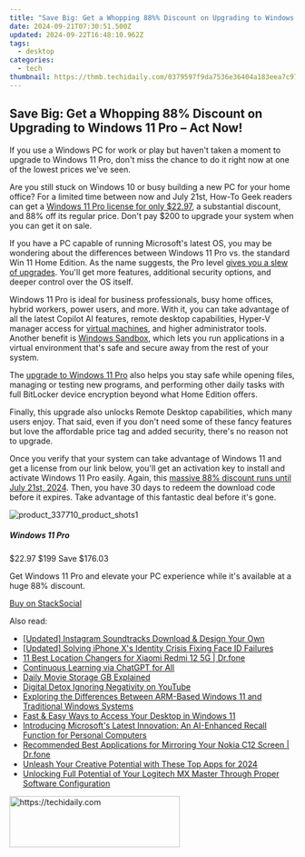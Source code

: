```yaml
---
title: "Save Big: Get a Whopping 88%% Discount on Upgrading to Windows 11 Pro – Act Now!"
date: 2024-09-21T07:30:51.500Z
updated: 2024-09-22T16:48:10.962Z
tags:
  - desktop
categories:
  - tech
thumbnail: https://thmb.techidaily.com/0379597f9da7536e36404a183eea7c97d1ca356425cc09b3b80d75840cf25d77.jpg
---
```


## Save Big: Get a Whopping 88% Discount on Upgrading to Windows 11 Pro – Act Now!

If you use a Windows PC for work or play but haven't taken a moment to upgrade to Windows 11 Pro, don't miss the chance to do it right now at one of the lowest prices we've seen.

 Are you still stuck on Windows 10 or busy building a new PC for your home office? For a limited time between now and July 21st, How-To Geek readers can get a [Windows 11 Pro license for only $22.97](https://iphone-unlock.techidaily.com/in-2024-how-to-change-your-apple-id-password-on-your-apple-iphone-13-drfone-by-drfone-ios/), a substantial discount, and 88% off its regular price. Don't pay $200 to upgrade your system when you can get it on sale.

 If you have a PC capable of running Microsoft's latest OS, you may be wondering about the differences between Windows 11 Pro vs. the standard Win 11 Home Edition. As the name suggests, the Pro level [gives you a slew of upgrades](https://instagram-video-recordings.techidaily.com/in-2024-elevate-viewer-response-crafting-engaging-ig-story-qandas/). You'll get more features, additional security options, and deeper control over the OS itself.

 Windows 11 Pro is ideal for business professionals, busy home offices, hybrid workers, power users, and more. With it, you can take advantage of all the latest Copilot AI features, remote desktop capabilities, Hyper-V manager access for [virtual machines](https://android-transfer.techidaily.com/in-2024-2-ways-to-transfer-text-messages-from-realme-11-proplus-to-iphone-1514131211x8-drfone-by-drfone-transfer-from-android-transfer-from-android/), and higher administrator tools. Another benefit is [Windows Sandbox](https://tech-revival.techidaily.com/safeguarding-against-chatbot-breaches-with-insights-into-neural-network-attacks/), which lets you run applications in a virtual environment that's safe and secure away from the rest of your system.

 The [upgrade to Windows 11 Pro](https://extra-lessons.techidaily.com/updated-a-comprehensive-list-of-8-budget-friendly-srt-services/) also helps you stay safe while opening files, managing or testing new programs, and performing other daily tasks with full BitLocker device encryption beyond what Home Edition offers.

 Finally, this upgrade also unlocks Remote Desktop capabilities, which many users enjoy. That said, even if you don't need some of these fancy features but love the affordable price tag and added security, there's no reason not to upgrade.

 Once you verify that your system can take advantage of Windows 11 and get a license from our link below, you'll get an activation key to install and activate Windows 11 Pro easily. Again, this [massive 88% discount runs until July 21st, 2024](https://iphone-unlock.techidaily.com/in-2024-how-to-change-your-apple-id-password-on-your-apple-iphone-13-drfone-by-drfone-ios/). Then, you have 30 days to redeem the download code before it expires. Take advantage of this fantastic deal before it's gone.

![product_337710_product_shots1](https://static1.howtogeekimages.com/wordpress/wp-content/uploads/2023/08/product_337710_product_shots1.jpg) 

#####  Windows 11 Pro

$22.97 $199 Save $176.03 

Get Windows 11 Pro and elevate your PC experience while it's available at a huge 88% discount. 

[Buy on StackSocial](https://iphone-unlock.techidaily.com/in-2024-how-to-change-your-apple-id-password-on-your-apple-iphone-13-drfone-by-drfone-ios/)

<ins class="adsbygoogle"
     style="display:block"
     data-ad-format="autorelaxed"
     data-ad-client="ca-pub-7571918770474297"
     data-ad-slot="1223367746"></ins>

<ins class="adsbygoogle"
     style="display:block"
     data-ad-client="ca-pub-7571918770474297"
     data-ad-slot="8358498916"
     data-ad-format="auto"
     data-full-width-responsive="true"></ins>

<span class="atpl-alsoreadstyle">Also read:</span>
<div><ul>
<li><a href="https://extra-approaches.techidaily.com/updated-instagram-soundtracks-download-and-design-your-own/"><u>[Updated] Instagram Soundtracks Download & Design Your Own</u></a></li>
<li><a href="https://fox-glue.techidaily.com/updated-solving-iphone-xs-identity-crisis-fixing-face-id-failures/"><u>[Updated] Solving iPhone X's Identity Crisis Fixing Face ID Failures</u></a></li>
<li><a href="https://location-fake.techidaily.com/11-best-location-changers-for-xiaomi-redmi-12-5g-drfone-by-drfone-virtual-android/"><u>11 Best Location Changers for Xiaomi Redmi 12 5G | Dr.fone</u></a></li>
<li><a href="https://tech-savvy.techidaily.com/continuous-learning-via-chatgpt-for-all/"><u>Continuous Learning via ChatGPT for All</u></a></li>
<li><a href="https://extra-lessons.techidaily.com/daily-movie-storage-gb-explained/"><u>Daily Movie Storage GB Explained</u></a></li>
<li><a href="https://youtube-webster.techidaily.com/al-detox-ignoring-negativity-on-youtube/"><u>Digital Detox Ignoring Negativity on YouTube</u></a></li>
<li><a href="https://some-skills.techidaily.com/exploring-the-differences-between-arm-based-windows-11-and-traditional-windows-systems/"><u>Exploring the Differences Between ARM-Based Windows 11 and Traditional Windows Systems</u></a></li>
<li><a href="https://some-skills.techidaily.com/fast-and-easy-ways-to-access-your-desktop-in-windows-11/"><u>Fast & Easy Ways to Access Your Desktop in Windows 11</u></a></li>
<li><a href="https://some-skills.techidaily.com/introducing-microsofts-latest-innovation-an-ai-enhanced-recall-function-for-personal-computers/"><u>Introducing Microsoft's Latest Innovation: An AI-Enhanced Recall Function for Personal Computers</u></a></li>
<li><a href="https://screen-mirror.techidaily.com/recommended-best-applications-for-mirroring-your-nokia-c12-screen-drfone-by-drfone-android/"><u>Recommended Best Applications for Mirroring Your Nokia C12 Screen | Dr.fone</u></a></li>
<li><a href="https://fox-friendly.techidaily.com/unleash-your-creative-potential-with-these-top-apps-for-2024/"><u>Unleash Your Creative Potential with These Top Apps for 2024</u></a></li>
<li><a href="https://hardware-help.techidaily.com/unlocking-full-potential-of-your-logitech-mx-master-through-proper-software-configuration/"><u>Unlocking Full Potential of Your Logitech MX Master Through Proper Software Configuration</u></a></li>
</ul></div>

<!-- affiliate ads begin -->
<a href="https://aligracehair.sjv.io/c/5597632/2047346/19272" target="_top" id="2047346">
  <img src="//a.impactradius-go.com/display-ad/19272-2047346" border="0" alt="https://techidaily.com" width="300" height="90"/>
</a>
<img height="0" width="0" src="https://aligracehair.sjv.io/i/5597632/2047346/19272" style="position:absolute;visibility:hidden;" border="0" />
<!-- affiliate ads end -->

